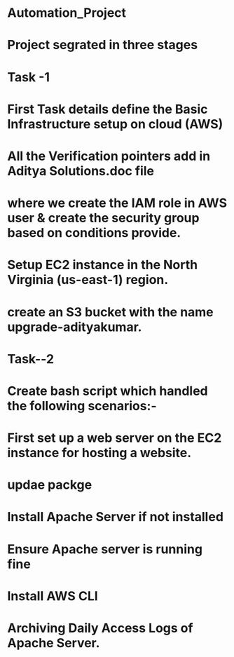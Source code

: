 # Automation_Project
# Project segrated in three stages 
# Task -1
# First Task details define the Basic Infrastructure setup on cloud (AWS)
# All the Verification pointers add in Aditya Solutions.doc file
# where we create the IAM role in AWS user & create the security group based on conditions provide.
# Setup EC2 instance in the North Virginia (us-east-1) region.
# create an S3 bucket with the name upgrade-adityakumar.


# Task--2
# Create bash script which handled the following scenarios:-
# First set up a web server on the EC2 instance for hosting a website.
# updae packge 
# Install Apache Server if not installed
# Ensure Apache server is running fine 
# Install AWS CLI
# Archiving Daily Access Logs of Apache Server.

